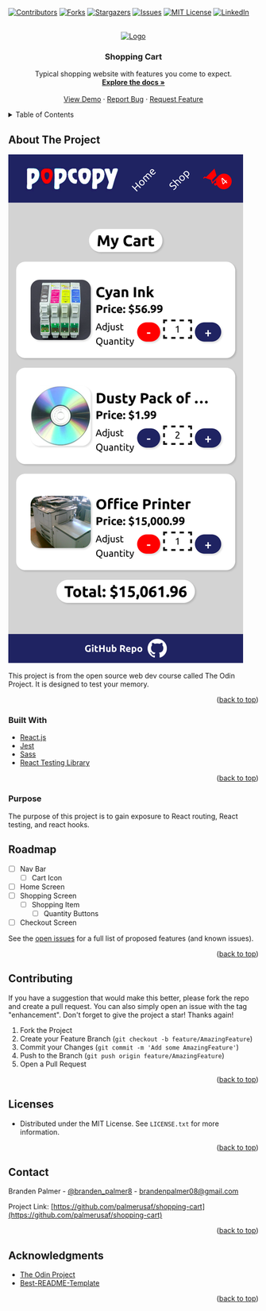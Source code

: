 <div id="top"></div>
<!--
*** Thanks for checking out the Best-README-Template. If you have a suggestion
*** that would make this better, please fork the repo and create a pull request
*** or simply open an issue with the tag "enhancement".
*** Don't forget to give the project a star!
*** Thanks again! Now go create something AMAZING! :D
-->

<!-- PROJECT SHIELDS -->
<!--
*** I'm using markdown "reference style" links for readability.
*** Reference links are enclosed in brackets [ ] instead of parentheses ( ).
*** See the bottom of this document for the declaration of the reference variables
*** for contributors-url, forks-url, etc. This is an optional, concise syntax you may use.
*** https://www.markdownguide.org/basic-syntax/#reference-style-links
-->

[![Contributors][contributors-shield]][contributors-url]
[![Forks][forks-shield]][forks-url]
[![Stargazers][stars-shield]][stars-url]
[![Issues][issues-shield]][issues-url]
[![MIT License][license-shield]][license-url]
[![LinkedIn][linkedin-shield]][linkedin-url]

<!-- PROJECT LOGO -->
<br />
<div align="center">
  <a href="https://github.com/palmerusaf/shopping-cart">
    <img src="./public/favicon.ico" alt="Logo" width="80" height="80">
  </a>

<h3 align="center">Shopping Cart</h3>

  <p align="center">
    Typical shopping website with features you come to expect.
    <br />
    <a href="https://github.com/palmerusaf/shopping-cart"><strong>Explore the docs »</strong></a>
    <br />
    <br />
    <a href="https://palmerusaf.github.io/shopping-cart">View Demo</a>
    ·
    <a href="https://github.com/palmerusaf/shopping-cart/issues">Report Bug</a>
    ·
    <a href="https://github.com/palmerusaf/shopping-cart/issues">Request Feature</a>
  </p>
</div>

<!-- TABLE OF CONTENTS -->
<details>
  <summary>Table of Contents</summary>
  <ol>
    <li>
      <a href="#about-the-project">About The Project</a>
      <ul>
        <li><a href="#built-with">Built With</a></li>
        <li><a href="#purpose">Purpose</a></li>
      </ul>
    </li>
    <li><a href="#roadmap">Roadmap</a></li>
    <li><a href="#contributing">Contributing</a></li>
    <li><a href="#license">License</a></li>
    <li><a href="#contact">Contact</a></li>
    <li><a href="#acknowledgments">Acknowledgments</a></li>
  </ol>
</details>

<!-- ABOUT THE PROJECT -->

## About The Project

[![Product Name Screen Shot][product-screenshot]](https://palmerusaf.github.io/shopping-cart)

This project is from the open source web dev course called The Odin Project. It is designed to test your memory.

<p align="right">(<a href="#top">back to top</a>)</p>

### Built With

- [React.js](https://reactjs.org/)
- [Jest](https://jestjs.io/)
- [Sass](https://sass-lang.com/)
- [React Testing Library](https://testing-library.com/docs/react-testing-library/api/)

<p align="right">(<a href="#top">back to top</a>)</p>

### Purpose

The purpose of this project is to gain exposure to React routing, React testing, and react hooks.

<!-- ROADMAP -->

## Roadmap

- [ ] Nav Bar
  - [ ] Cart Icon
- [ ] Home Screen
- [ ] Shopping Screen
  - [ ] Shopping Item
    - [ ] Quantity Buttons
- [ ] Checkout Screen

See the [open issues](https://github.com/palmerusaf/shopping-cart/issues) for a full list of proposed features (and known issues).

<p align="right">(<a href="#top">back to top</a>)</p>

<!-- CONTRIBUTING -->

## Contributing

If you have a suggestion that would make this better, please fork the repo and create a pull request. You can also simply open an issue with the tag "enhancement".
Don't forget to give the project a star! Thanks again!

1. Fork the Project
2. Create your Feature Branch (`git checkout -b feature/AmazingFeature`)
3. Commit your Changes (`git commit -m 'Add some AmazingFeature'`)
4. Push to the Branch (`git push origin feature/AmazingFeature`)
5. Open a Pull Request

<p align="right">(<a href="#top">back to top</a>)</p>

<!-- LICENSE -->

## Licenses

- Distributed under the MIT License. See `LICENSE.txt` for more information.

<p align="right">(<a href="#top">back to top</a>)</p>

<!-- CONTACT -->

## Contact

Branden Palmer - [@branden_palmer8](https://twitter.com/branden_palmer8) - brandenpalmer08@gmail.com

Project Link: [https://github.com/palmerusaf/shopping-cart](https://github.com/palmerusaf/shopping-cart)

<p align="right">(<a href="#top">back to top</a>)</p>

<!-- ACKNOWLEDGMENTS -->

## Acknowledgments

- [The Odin Project](https://www.theodinproject.com/)
- [Best-README-Template](https://github.com/othneildrew/Best-README-Template)

<p align="right">(<a href="#top">back to top</a>)</p>

<!-- MARKDOWN LINKS & IMAGES -->
<!-- https://www.markdownguide.org/basic-syntax/#reference-style-links -->

[contributors-shield]: https://img.shields.io/github/contributors/palmerusaf/shopping-cart.svg?style=for-the-badge
[contributors-url]: https://github.com/palmerusaf/shopping-cart/graphs/contributors
[forks-shield]: https://img.shields.io/github/forks/palmerusaf/shopping-cart.svg?style=for-the-badge
[forks-url]: https://github.com/palmerusaf/shopping-cart/network/members
[stars-shield]: https://img.shields.io/github/stars/palmerusaf/shopping-cart.svg?style=for-the-badge
[stars-url]: https://github.com/palmerusaf/shopping-cart/stargazers
[issues-shield]: https://img.shields.io/github/issues/palmerusaf/shopping-cart.svg?style=for-the-badge
[issues-url]: https://github.com/palmerusaf/shopping-cart/issues
[license-shield]: https://img.shields.io/github/license/palmerusaf/shopping-cart.svg?style=for-the-badge
[license-url]: https://github.com/palmerusaf/shopping-cart/blob/master/LICENSE.txt
[linkedin-shield]: https://img.shields.io/badge/-LinkedIn-black.svg?style=for-the-badge&logo=linkedin&colorB=555
[linkedin-url]: https://linkedin.com/in/branden-palmer-968765120
[product-screenshot]: ./src//imgs/screen-shot.png
